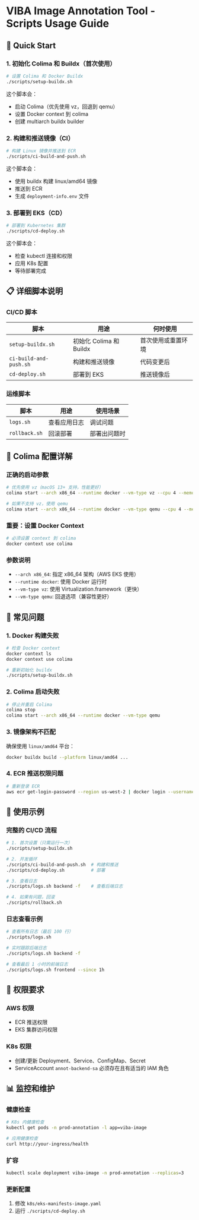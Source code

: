 # VIBA Image Annotation Tool - Scripts Usage Guide

## 🚀 Quick Start

### 1. 初始化 Colima 和 Buildx（首次使用）

```bash
# 设置 Colima 和 Docker Buildx
./scripts/setup-buildx.sh
```

这个脚本会：
- 启动 Colima（优先使用 vz，回退到 qemu）
- 设置 Docker context 到 colima
- 创建 multiarch buildx builder

### 2. 构建和推送镜像（CI）

```bash
# 构建 Linux 镜像并推送到 ECR
./scripts/ci-build-and-push.sh
```

这个脚本会：
- 使用 buildx 构建 linux/amd64 镜像
- 推送到 ECR
- 生成 `deployment-info.env` 文件

### 3. 部署到 EKS（CD）

```bash
# 部署到 Kubernetes 集群
./scripts/cd-deploy.sh
```

这个脚本会：
- 检查 kubectl 连接和权限
- 应用 K8s 配置
- 等待部署完成

## 📋 详细脚本说明

### CI/CD 脚本

| 脚本 | 用途 | 何时使用 |
|------|------|----------|
| `setup-buildx.sh` | 初始化 Colima 和 Buildx | 首次使用或重置环境 |
| `ci-build-and-push.sh` | 构建和推送镜像 | 代码变更后 |
| `cd-deploy.sh` | 部署到 EKS | 推送镜像后 |

### 运维脚本

| 脚本 | 用途 | 使用场景 |
|------|------|----------|
| `logs.sh` | 查看应用日志 | 调试问题 |
| `rollback.sh` | 回滚部署 | 部署出问题时 |

## 🔧 Colima 配置详解

### 正确的启动参数

```bash
# 优先使用 vz（macOS 13+ 支持，性能更好）
colima start --arch x86_64 --runtime docker --vm-type vz --cpu 4 --memory 8

# 如果不支持 vz，使用 qemu
colima start --arch x86_64 --runtime docker --vm-type qemu --cpu 4 --memory 8
```

### 重要：设置 Docker Context

```bash
# 必须设置 context 到 colima
docker context use colima
```

### 参数说明

- `--arch x86_64`: 指定 x86_64 架构（AWS EKS 使用）
- `--runtime docker`: 使用 Docker 运行时
- `--vm-type vz`: 使用 Virtualization.framework（更快）
- `--vm-type qemu`: 回退选项（兼容性更好）

## 🐛 常见问题

### 1. Docker 构建失败

```bash
# 检查 Docker context
docker context ls
docker context use colima

# 重新初始化 buildx
./scripts/setup-buildx.sh
```

### 2. Colima 启动失败

```bash
# 停止并重启 Colima
colima stop
colima start --arch x86_64 --runtime docker --vm-type qemu
```

### 3. 镜像架构不匹配

确保使用 `linux/amd64` 平台：
```bash
docker buildx build --platform linux/amd64 ...
```

### 4. ECR 推送权限问题

```bash
# 重新登录 ECR
aws ecr get-login-password --region us-west-2 | docker login --username AWS --password-stdin 686255979277.dkr.ecr.us-west-2.amazonaws.com
```

## 📝 使用示例

### 完整的 CI/CD 流程

```bash
# 1. 首次设置（只需运行一次）
./scripts/setup-buildx.sh

# 2. 开发循环
./scripts/ci-build-and-push.sh  # 构建和推送
./scripts/cd-deploy.sh          # 部署

# 3. 查看日志
./scripts/logs.sh backend -f    # 查看后端日志

# 4. 如果有问题，回滚
./scripts/rollback.sh
```

### 日志查看示例

```bash
# 查看所有日志（最后 100 行）
./scripts/logs.sh

# 实时跟踪后端日志
./scripts/logs.sh backend -f

# 查看最后 1 小时的前端日志
./scripts/logs.sh frontend --since 1h
```

## 🔐 权限要求

### AWS 权限
- ECR 推送权限
- EKS 集群访问权限

### K8s 权限
- 创建/更新 Deployment、Service、ConfigMap、Secret
- ServiceAccount `annot-backend-sa` 必须存在且有适当的 IAM 角色

## 📊 监控和维护

### 健康检查
```bash
# K8s 内健康检查
kubectl get pods -n prod-annotation -l app=viba-image

# 应用健康检查
curl http://your-ingress/health
```

### 扩容
```bash
kubectl scale deployment viba-image -n prod-annotation --replicas=3
```

### 更新配置
1. 修改 `k8s/eks-manifests-image.yaml`
2. 运行 `./scripts/cd-deploy.sh`
